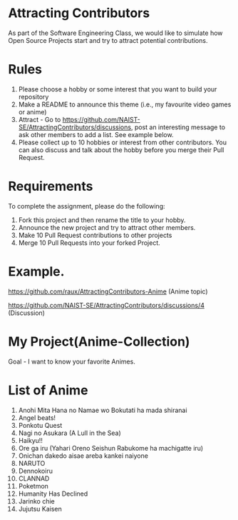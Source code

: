 # Attracting Contributors
As part of the Software Engineering Class, we would like to simulate how Open Source Projects start and try to attract potential contributions.

# Rules

1. Please choose a hobby or some interest that you want to build your repository
2. Make a README to announce this theme (i.e., my favourite video games or anime)
3. Attract - Go to https://github.com/NAIST-SE/AttractingContributors/discussions, post an interesting message to ask other members to add a list. See example below.
4. Please collect up to 10 hobbies or interest from other contributors. You can also discuss and talk about the hobby before you merge their Pull Request.

# Requirements
To complete the assignment, please do the following:
1. Fork this project and then rename the title to your hobby. 
2. Announce the new project and try to attract other members.
3. Make 10 Pull Request contributions to other projects
4. Merge 10 Pull Requests into your forked Project.

# Example. 
https://github.com/raux/AttractingContributors-Anime (Anime topic)

https://github.com/NAIST-SE/AttractingContributors/discussions/4 (Discussion)

# My Project(Anime-Collection)
Goal - I want to know your favorite Animes.
# List of Anime
1. Anohi Mita Hana no Namae wo Bokutati ha mada shiranai
2. Angel beats!
3. Ponkotu Quest
4. Nagi no Asukara (A Lull in the Sea)
5. Haikyu!!
6. Ore ga iru (Yahari Oreno Seishun Rabukome ha machigatte iru)
7. Onichan dakedo aisae areba kankei naiyone
8. NARUTO
9. Dennokoiru
10. CLANNAD
11. Poketmon
12. Humanity Has Declined
13. Jarinko chie
14. Jujutsu Kaisen
